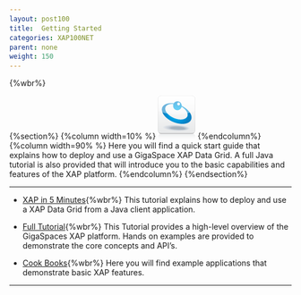 ```yaml
---
layout: post100
title:  Getting Started
categories: XAP100NET
parent: none
weight: 150
---
```


{%wbr%}

{%section%}
{%column width=10% %}
![data-access.jpg](/attachment_files/subject/data-access.png)
{%endcolumn%}
{%column width=90% %}
Here you will find a quick start guide that explains how to deploy and use a GigaSpace XAP Data Grid.
A full Java tutorial is also provided that will introduce you to the basic capabilities and features of the XAP platform.
{%endcolumn%}
{%endsection%}

<hr/>

- [XAP in 5 Minutes](./your-first-data-grid-application.html){%wbr%}
This tutorial explains how to deploy and use a XAP Data Grid from a Java client application.


- [Full Tutorial](./net-home.html){%wbr%}
This Tutorial provides a high-level overview of the GigaSpaces XAP platform. Hands on examples are provided to demonstrate the core concepts and API’s.

- [Cook Books](./cook-books.html){%wbr%}
Here you will find example applications that demonstrate basic XAP features.

<hr/>
